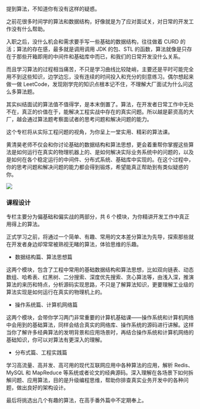 提到算法，不知道你有没有这样的疑惑。

之前花很多时间学的算法和数据结构，好像就是为了应对面试关，对日常的开发工作没有什么帮助。

入职之后，没什么机会和需求要手写一些基础的数据结构，往往做着 CURD 的活；算法的存在感，最多就是调用调用 JDK 的包、STL 的函数，算法就像是只存在于那些开箱即用的中间件和基础库中而已，和我们的日常开发没什么关系。

而且学习算法的过程相当痛苦，不只是学习曲线比较陡峭，主要还是平时可能完全用不到这些知识，边学边忘，没有连续的时间投入和充分的刻意练习。偶尔想起来做一做 LeetCode，发现刚学完的知识点根本记不住，不理解大厂面试为什么问这么多算法题。

其实纠结面试的算法值不值得学，是本末倒置了。算法，在开发者日常工作中无处不在，真正的价值在于，能解决工程实战中存在的真实问题。所以越是薪资高的大厂，越会通过算法题考察面试者的思考问题和解决问题的能力。

这个专栏将从实际工程问题的视角，为你呈上一堂实用、精彩的算法课。

黄清昊老师不仅会和你讨论基础的数据结构和算法思想，更会着重帮你掌握这些算法是如何运行在真实的物理机器上的、是如何解决实际业务系统中的问题的，以及是如何在各个稳定运行的中间件、分布式系统、基础库中实现的。在这个过程中，你的思考问题和解决问题的能力都会得到锻炼，希望能真正帮助到有类似疑惑的你。

![](https://static001.geekbang.org/resource/image/21/a1/2159f2971f0a674ca02c3a5b501228a1.jpg)

### 课程设计

专栏主要分为偏基础和偏实战的两部分，共 6 个模块，为你精讲开发工作中真正用得上的算法。

正式学习之前，将通过一个简单、有趣、常用的文本差分算法为先导，探索那些就在开发者身边却常常被熟视无睹的算法，体验思维的乐趣。

- 数据结构篇、算法思想篇

这两个模块，包含了工程中常用的基础数据结构和算法思想，比如双向链表、动态数组、哈希表、红黑树、二分搜索、深度优先搜索、贪心算法等，由浅入深，推演算法的来历和特点，分析源码实现思路，不只是了解算法知识，更要理解工业级的算法实现是如何运行在真实的物理机上的。

- 操作系统篇、计算机网络篇

这两个模块，会带你学习两门非常重要的计算机基础课——操作系统和计算机网络中会用到的基础算法，同样会结合真实的网络库、操作系统的源码进行讲解。这样当你了解许多经典算法的发明背景和应用场景时，再结合操作系统和计算机网络的基础知识，你可以对算法有更深入的理解。

- 分布式篇、工程实践篇

学习高流量、高并发、高可用的现代互联网应用中各种算法的应用，解析 Redis、MySQL 和 MapReduce 等系统或者论文的经典源码。深入理解在各场景下如何拆解问题、应用算法，目的是升级编程思维，帮助你排查真实业务开发中的各种问题，做出良好的架构设计。

最后将挑选出几个有趣的算法，在高手番外篇中不定期奉上。